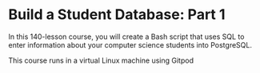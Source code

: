 # Build a Student Database: Part 1

In this 140-lesson course, you will create a Bash script that uses SQL to enter information about your computer science students into PostgreSQL.

This course runs in a virtual Linux machine using Gitpod